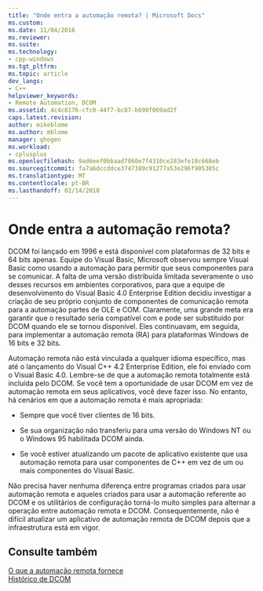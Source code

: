 ```yaml
---
title: "Onde entra a automação remota? | Microsoft Docs"
ms.custom: 
ms.date: 11/04/2016
ms.reviewer: 
ms.suite: 
ms.technology:
- cpp-windows
ms.tgt_pltfrm: 
ms.topic: article
dev_langs:
- C++
helpviewer_keywords:
- Remote Automation, DCOM
ms.assetid: 4c4c8176-cfc0-44f7-bc87-b690f069ad2f
caps.latest.revision: 
author: mikeblome
ms.author: mblome
manager: ghogen
ms.workload:
- cplusplus
ms.openlocfilehash: 9ad6eef0bbaad7860e7f4310ce283efe18c668eb
ms.sourcegitcommit: fa7a6dccddce3747389c91277a53e296f905305c
ms.translationtype: MT
ms.contentlocale: pt-BR
ms.lasthandoff: 02/14/2018
---
```

# <a name="where-does-remote-automation-fit-in"></a>Onde entra a automação remota?
DCOM foi lançado em 1996 e está disponível com plataformas de 32 bits e 64 bits apenas. Equipe do Visual Basic, Microsoft observou sempre Visual Basic como usando a automação para permitir que seus componentes para se comunicar. A falta de uma versão distribuída limitada severamente o uso desses recursos em ambientes corporativos, para que a equipe de desenvolvimento do Visual Basic 4.0 Enterprise Edition decidiu investigar a criação de seu próprio conjunto de componentes de comunicação remota para a automação partes de OLE e COM. Claramente, uma grande meta era garantir que o resultado seria compatível com e pode ser substituído por DCOM quando ele se tornou disponível. Eles continuavam, em seguida, para implementar a automação remota (RA) para plataformas Windows de 16 bits e 32 bits.  
  
 Automação remota não está vinculada a qualquer idioma específico, mas até o lançamento do Visual C++ 4.2 Enterprise Edition, ele foi enviado com o Visual Basic 4.0. Lembre-se de que a automação remota totalmente está incluída pelo DCOM. Se você tem a oportunidade de usar DCOM em vez de automação remota em seus aplicativos, você deve fazer isso. No entanto, há cenários em que a automação remota é mais apropriada:  
  
-   Sempre que você tiver clientes de 16 bits.  
  
-   Se sua organização não transferiu para uma versão do Windows NT ou o Windows 95 habilitada DCOM ainda.  
  
-   Se você estiver atualizando um pacote de aplicativo existente que usa automação remota para usar componentes de C++ em vez de um ou mais componentes do Visual Basic.  
  
 Não precisa haver nenhuma diferença entre programas criados para usar automação remota e aqueles criados para usar a automação referente ao DCOM e os utilitários de configuração torná-lo muito simples para alternar a operação entre automação remota e DCOM. Consequentemente, não é difícil atualizar um aplicativo de automação remota de DCOM depois que a infraestrutura está em vigor.  
  
## <a name="see-also"></a>Consulte também  
 [O que a automação remota fornece](what-does-remote-automation-provide-q.md)   
 [Histórico de DCOM](../mfc/history-of-dcom.md)
